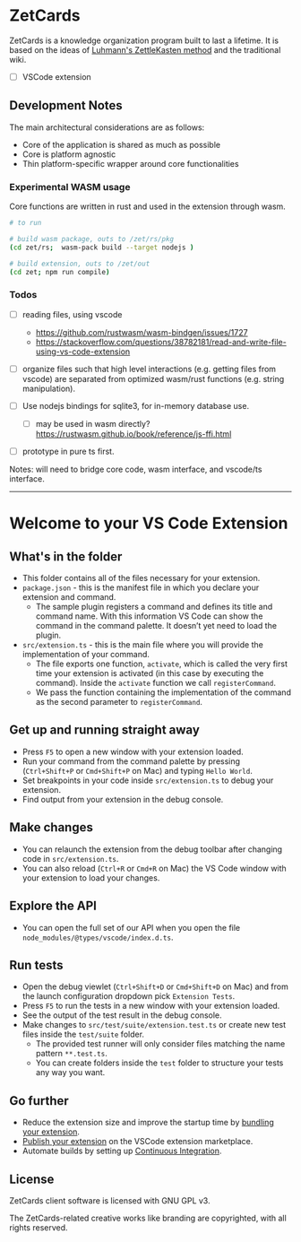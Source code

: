 # ZetCards

ZetCards is a knowledge organization program built to last a lifetime. It is based on the ideas of [Luhmann's ZettleKasten method](https://medium.com/emvi/luhmanns-zettelkasten-a-productivity-tool-that-works-like-your-brain-abe2d53a2948) and the traditional wiki.

- [ ] VSCode extension

## Development Notes

The main architectural considerations are as follows:

- Core of the application is shared as much as possible
- Core is platform agnostic
- Thin platform-specific wrapper around core functionalities

### Experimental WASM usage

Core functions are written in rust and used in the extension through wasm.

```bash
# to run

# build wasm package, outs to /zet/rs/pkg
(cd zet/rs;  wasm-pack build --target nodejs )

# build extension, outs to /zet/out
(cd zet; npm run compile)
```

### Todos

- [ ] reading files, using vscode

  - https://github.com/rustwasm/wasm-bindgen/issues/1727
  - https://stackoverflow.com/questions/38782181/read-and-write-file-using-vs-code-extension

- [ ] organize files such that high level interactions (e.g. getting files from vscode) are separated from optimized wasm/rust functions (e.g. string manipulation).
- [ ] Use nodejs bindings for sqlite3, for in-memory database use.
  - [ ] may be used in wasm directly? https://rustwasm.github.io/book/reference/js-ffi.html
- [ ] prototype in pure ts first.

Notes: will need to bridge core code, wasm interface, and vscode/ts interface.

---

# Welcome to your VS Code Extension

## What's in the folder

- This folder contains all of the files necessary for your extension.
- `package.json` - this is the manifest file in which you declare your extension and command.
  - The sample plugin registers a command and defines its title and command name. With this information VS Code can show the command in the command palette. It doesn’t yet need to load the plugin.
- `src/extension.ts` - this is the main file where you will provide the implementation of your command.
  - The file exports one function, `activate`, which is called the very first time your extension is activated (in this case by executing the command). Inside the `activate` function we call `registerCommand`.
  - We pass the function containing the implementation of the command as the second parameter to `registerCommand`.

## Get up and running straight away

- Press `F5` to open a new window with your extension loaded.
- Run your command from the command palette by pressing (`Ctrl+Shift+P` or `Cmd+Shift+P` on Mac) and typing `Hello World`.
- Set breakpoints in your code inside `src/extension.ts` to debug your extension.
- Find output from your extension in the debug console.

## Make changes

- You can relaunch the extension from the debug toolbar after changing code in `src/extension.ts`.
- You can also reload (`Ctrl+R` or `Cmd+R` on Mac) the VS Code window with your extension to load your changes.

## Explore the API

- You can open the full set of our API when you open the file `node_modules/@types/vscode/index.d.ts`.

## Run tests

- Open the debug viewlet (`Ctrl+Shift+D` or `Cmd+Shift+D` on Mac) and from the launch configuration dropdown pick `Extension Tests`.
- Press `F5` to run the tests in a new window with your extension loaded.
- See the output of the test result in the debug console.
- Make changes to `src/test/suite/extension.test.ts` or create new test files inside the `test/suite` folder.
  - The provided test runner will only consider files matching the name pattern `**.test.ts`.
  - You can create folders inside the `test` folder to structure your tests any way you want.

## Go further

- Reduce the extension size and improve the startup time by [bundling your extension](https://code.visualstudio.com/api/working-with-extensions/bundling-extension).
- [Publish your extension](https://code.visualstudio.com/api/working-with-extensions/publishing-extension) on the VSCode extension marketplace.
- Automate builds by setting up [Continuous Integration](https://code.visualstudio.com/api/working-with-extensions/continuous-integration).

## License

ZetCards client software is licensed with GNU GPL v3.

The ZetCards-related creative works like branding are copyrighted, with all rights reserved.
